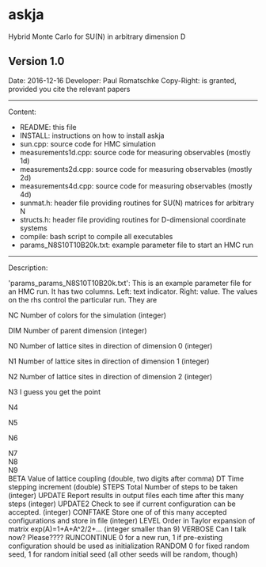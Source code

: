 # askja
Hybrid Monte Carlo for SU(N) in arbitrary dimension D

Version 1.0
------------
Date: 2016-12-16
Developer: Paul Romatschke
Copy-Right: is granted, provided you cite the relevant papers

-------------
Content: 

* README: this file
* INSTALL: instructions on how to install askja
* sun.cpp: source code for HMC simulation
* measurements1d.cpp: source code for measuring observables (mostly 1d)
* measurements2d.cpp: source code for measuring observables (mostly 2d)
* measurements4d.cpp: source code for measuring observables (mostly 4d)
* sunmat.h: header file providing routines for SU(N) matrices for arbitrary N
* structs.h: header file providing routines for D-dimensional coordinate systems
* compile: bash script to compile all executables
* params_N8S10T10B20k.txt: example parameter file to start an HMC run

--------------
Description:

'params_params_N8S10T10B20k.txt': This is an example parameter file for an HMC run. It has two columns. Left: text indicator. Right: value. The values on the rhs control the particular run. They are

NC              Number of colors for the simulation (integer)

DIM             Number of parent dimension (integer)

N0              Number of lattice sites in direction of dimension 0 (integer)

N1              Number of lattice sites in direction of dimension 1 (integer)

N2              Number of lattice sites in direction of dimension 2 (integer)

N3              I guess you get the point

N4              

N5              

N6              

N7              
N8              
N9              
BETA            Value of lattice coupling (double, two digits after comma)
DT              Time stepping increment (double)
STEPS           Total Number of steps to be taken (integer)
UPDATE          Report results in output files each time after this many steps (integer)
UPDATE2         Check to see if current configuration can be accepted. (integer)
CONFTAKE        Store one of of this many accepted configurations and store in file (integer)
LEVEL           Order in Taylor expansion of matrix exp(A)=1+A+A^2/2+... (integer smaller than 9)
VERBOSE         Can I talk now? Please????
RUNCONTINUE     0 for a new run, 1 if pre-existing configuration should be used as initialization
RANDOM          0 for fixed random seed, 1 for random initial seed (all other seeds will be random, though)


